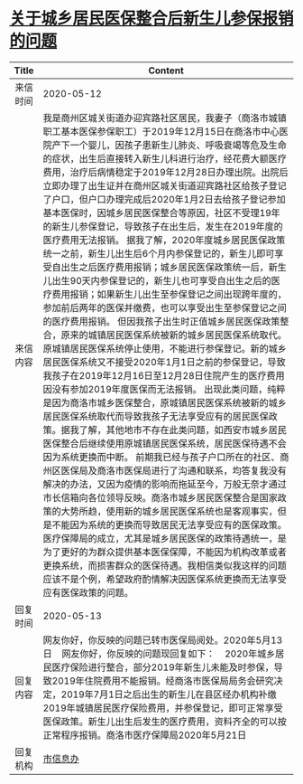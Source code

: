 # <a href="http://www.shangluo.gov.cn/zmhd/ldxxxx.jsp?urltype=leadermail.LeaderMailContentUrl&wbtreeid=1112&leadermailid=5835">关于城乡居民医保整合后新生儿参保报销的问题</a>
|Title|Content|
|:---:|---|
|来信时间|2020-05-12|
|来信内容|我是商州区城关街道办迎宾路社区居民，我妻子（商洛市城镇职工基本医保参保职工）于2019年12月15日在商洛市中心医院产下一个婴儿，因孩子患新生儿肺炎、呼吸衰竭等危及生命的症状，出生后直接转入新生儿科进行治疗，经花费大额医疗费用，治疗后病情稳定于2019年12月28日办理出院。出院后立即办理了出生证并在商州区城关街道迎宾路社区给孩子登记了户口，但户口办理完成后2020年1月2日去给孩子登记参加基本医保时，因城乡居民医保整合等原因，社区不受理19年的新生儿参保登记，导致孩子在出生后，发生在2019年度的医疗费用无法报销。 据我了解，2020年度城乡居民医保政策统一之前，新生儿出生后6个月内参保登记的，新生儿即可享受自出生之后医疗费用报销；城乡居民医保政策统一后，新生儿出生90天内参保登记的，新生儿也可享受自出生之后的医疗费用报销；如果新生儿出生至参保登记之间出现跨年度的，参加前后两年的医保并缴费，也可以享受出生至参保登记之间的医疗费用报销。 但因我孩子出生时正值城乡居民医保政策整合，原来的城镇居民医保系统被新的城乡居民医保系统取代。原城镇居民医保系统停止使用，不能进行参保登记。新的城乡居民医保系统又不接受2020年1月1日之前的参保登记，导致我孩子在2019年12月16日至12月28日住院产生的医疗费用因没有参加2019年度医保而无法报销。 出现此类问题，纯粹是因为商洛市城乡医保整合，原城镇居民医保系统被新的城乡居民医保系统取代而导致我孩子无法享受应有的居民医保政策。据我了解，其他地市不存在此类问题，如西安市城乡居民医保整合后继续使用原城镇居民医保系统，居民医保待遇不会因为系统更换而中断。 前期我已经与孩子户口所在的社区、商州区医保局及商洛市医保局进行了沟通和联系，均答复我没有解决的办法，又因为疫情的影响而拖延至今，万般无奈才通过市长信箱向各位领导反映。商洛市城乡居民医保整合是国家政策的大势所趋，使用新的城乡居民医保系统也是客观事实，但是不能因为系统的更换而导致居民无法享受应有的医保政策。医疗保障局的成立，尤其是城乡居民医保的政策待遇统一，是为了更好的为群众提供基本医保保障，不能因为机构改革或者更换系统，而损害群众的医保待遇。我相信类似我这样的问题应该不是个例，希望政府酌情解决因医保系统更换而无法享受应有医保政策的问题。|
|回复时间|2020-05-13|
|回复内容|网友你好，你反映的问题已转市医保局阅处。2020年5月13日    网友你好，你反映的问题现回复如下：    2020年城乡居民医疗保险进行整合，部分2019年新生儿未能及时参保，导致2019年住院费用不能报销。经商洛市医保局局务会研究决定，2019年7月1日之后出生的新生儿在县区经办机构补缴2019年城镇居民医疗保险费用，并参保登记，即可正常享受医保政策。新生儿出生后发生的医疗费用，资料齐全的可以按正常程序报销。商洛市医疗保障局2020年5月21日|
|回复机构|<a href="../../categories/agencies/市信息办.md">市信息办</a>|